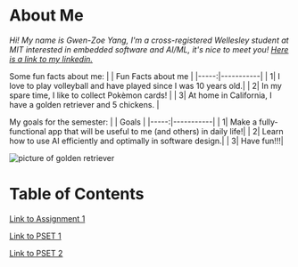 # About Me
*Hi! My name is Gwen-Zoe Yang, I'm a cross-registered Wellesley student at MIT interested in embedded software and AI/ML, it's nice to meet you! [Here is a link to my linkedin.](https://www.linkedin.com/in/gwenzoeyang/)*

Some fun facts about me:
|  | Fun Facts about me |
|-----:|-----------|
|     1| I love to play volleyball and have played since I was 10 years old.|
|     2| In my spare time, I like to collect Pokèmon cards!                 |
|     3| At home in California, I have a golden retriever and 5 chickens.   |

My goals for the semester:
|  | Goals |
|-----:|-----------|
|     1| Make a fully-functional app that will be useful to me (and others) in daily life!|
|     2| Learn how to use AI efficiently and optimally in software design.|
|     3| Have fun!!!|

![picture of golden retriever](https://www.vidavetcare.com/wp-content/uploads/sites/234/2022/04/golden-retriever-dog-breed-info.jpeg)

# Table of Contents
[Link to Assignment 1](assignments/assignment1.md)

[Link to PSET 1](psets/pset1.md)

[Link to PSET 2](psets/pset2.md)
